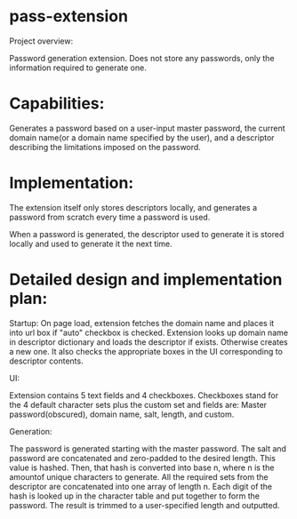 pass-extension
==============

Project overview:

Password generation extension. Does not store any passwords, only the 
information required to generate one.

Capabilities:
=============

Generates a password based on a user-input master password, 
the current domain name(or a domain name specified by the user),
and a descriptor describing the limitations imposed on the password.


Implementation:
===============

The extension itself only stores descriptors locally, and generates a password 
from scratch every time a password is used.

When a password is generated, the descriptor used to generate it is 
stored locally and used to generate it the next time.


Detailed design and implementation plan:
========================================

Startup:
On page load, extension fetches the domain name and places it into url box if "auto" checkbox is 
checked. Extension looks up domain name in descriptor dictionary and loads the descriptor if exists.
Otherwise creates a new one. It also checks the appropriate boxes in the UI corresponding to 
descriptor contents.

UI:

Extension contains 5 text fields and 4 checkboxes. Checkboxes stand for the 4 default character sets
plus the custom set and fields are: Master password(obscured), domain name, salt, length, and custom.

Generation:

The password is generated starting with the master password. The salt and password are concatenated 
and zero-padded to the desired length. This value is hashed. Then, that hash is converted into base n, 
where n is the amountof unique characters to generate. All the required sets from the descriptor are 
concatenated into one array of length n. 
Each digit of the hash is looked up in the character table and put together to form the password.
The result is trimmed to a user-specified length and outputted. 

